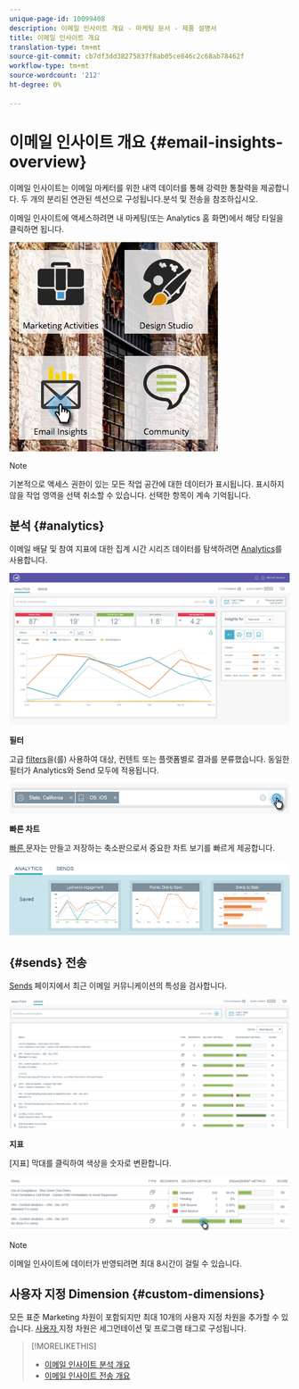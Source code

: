 ```yaml
---
unique-page-id: 10099408
description: 이메일 인사이트 개요 - 마케팅 문서 - 제품 설명서
title: 이메일 인사이트 개요
translation-type: tm+mt
source-git-commit: cb7df3dd38275837f8ab05ce846c2c68ab78462f
workflow-type: tm+mt
source-wordcount: '212'
ht-degree: 0%

---
```



# 이메일 인사이트 개요 {#email-insights-overview}

이메일 인사이트는 이메일 마케터를 위한 내역 데이터를 통해 강력한 통찰력을 제공합니다. 두 개의 분리된 연관된 섹션으로 구성됩니다.분석 및 전송을 참조하십시오.

이메일 인사이트에 액세스하려면 내 마케팅(또는 Analytics 홈 화면)에서 해당 타일을 클릭하면 됩니다.

![](assets/icon.png)

>[!NOTE]
>
>기본적으로 액세스 권한이 있는 모든 작업 공간에 대한 데이터가 표시됩니다. 표시하지 않을 작업 영역을 선택 취소할 수 있습니다. 선택한 항목이 계속 기억됩니다.

## 분석 {#analytics}

이메일 배달 및 참여 지표에 대한 집계 시간 시리즈 데이터를 탐색하려면 [Analytics](/help/marketo/product-docs/reporting/email-insights/email-insights-analytics-overview.md)를 사용합니다.

![](assets/emailanalytics.jpg)

**필터**

고급 [filters](/help/marketo/product-docs/reporting/email-insights/filtering-in-email-insights.md)을(를) 사용하여 대상, 컨텐트 또는 플랫폼별로 결과를 분류했습니다. 동일한 필터가 Analytics와 Send 모두에 적용됩니다.

![](assets/filter.png)

**빠른 차트**

[빠른 ](/help/marketo/product-docs/reporting/email-insights/email-insights-quick-charts.md) 문자는 만들고 저장하는 축소판으로서 중요한 차트 보기를 빠르게 제공합니다.

![](assets/three.png)

## {#sends} 전송

[Sends](/help/marketo/product-docs/reporting/email-insights/email-insights-sends-overview.md) 페이지에서 최근 이메일 커뮤니케이션의 특성을 검사합니다.

![](assets/two.png)

**지표**

[지표] 막대를 클릭하여 색상을 숫자로 변환합니다.

![](assets/delivery-metrics.png)

>[!NOTE]
>
>이메일 인사이트에 데이터가 반영되려면 최대 8시간이 걸릴 수 있습니다.

## 사용자 지정 Dimension {#custom-dimensions}

모든 표준 Marketing 차원이 포함되지만 최대 10개의 사용자 지정 차원을 추가할 수 있습니다. [사용자 ](/help/marketo/product-docs/reporting/email-insights/custom-dimensions-for-email-insights.md) 지정 차원은 세그먼테이션 및 프로그램 태그로 구성됩니다.

>[!MORELIKETHIS]
>
>* [이메일 인사이트 분석 개요](/help/marketo/product-docs/reporting/email-insights/email-insights-analytics-overview.md)
>* [이메일 인사이트 전송 개요](/help/marketo/product-docs/reporting/email-insights/email-insights-sends-overview.md)

